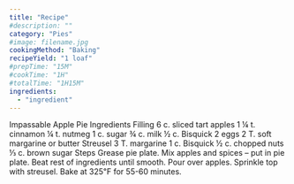 ```yaml
---
title: "Recipe"
#description: ""
category: "Pies"
#image: filename.jpg
cookingMethod: "Baking"
recipeYield: "1 loaf"
#prepTime: "15M"
#cookTime: "1H"
#totalTime: "1H15M"
ingredients:
  - "ingredient"
---
```


Impassable Apple Pie
Ingredients
Filling
6 c. sliced tart apples
1 ¼ t. cinnamon
¼ t. nutmeg
1 c. sugar
¾ c. milk
½ c. Bisquick
2 eggs
2 T. soft margarine or butter
Streusel
3 T. margarine
1 c. Bisquick
½ c. chopped nuts
⅓ c. brown sugar
Steps
Grease pie plate.
Mix apples and spices – put in pie plate.
Beat rest of ingredients until smooth. Pour over apples.
Sprinkle top with streusel.
Bake at 325℉ for 55-60 minutes.
